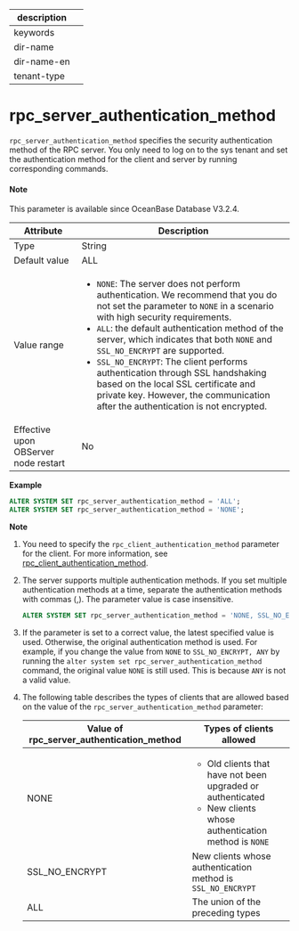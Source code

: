 |description||
|---|---|
|keywords||
|dir-name||
|dir-name-en||
|tenant-type||

# rpc_server_authentication_method

`rpc_server_authentication_method` specifies the security authentication method of the RPC server. You only need to log on to the sys tenant and set the authentication method for the client and server by running corresponding commands.

<main id="notice" type='explain'>
  <h4>Note</h4>
  <p>This parameter is available since OceanBase Database V3.2.4. </p>
</main>

| **Attribute** | **Description** |
| ------ | ------ |
| Type | String |
| Default value | ALL |
| Value range | <ul> <li> `NONE`: The server does not perform authentication. We recommend that you do not set the parameter to `NONE` in a scenario with high security requirements. </li> <li>`ALL`: the default authentication method of the server, which indicates that both `NONE` and `SSL_NO_ENCRYPT` are supported. </li> <li>`SSL_NO_ENCRYPT`: The client performs authentication through SSL handshaking based on the local SSL certificate and private key. However, the communication after the authentication is not encrypted. </li></ul> |
| Effective upon OBServer node restart | No |

**Example**

```sql
ALTER SYSTEM SET rpc_server_authentication_method = 'ALL';
ALTER SYSTEM SET rpc_server_authentication_method = 'NONE';
```

**Note**

1. You need to specify the `rpc_client_authentication_method` parameter for the client. For more information, see [rpc_client_authentication_method](../300.cluster-level-configuration-items/28100.rpc_client_authentication_method.md).
2. The server supports multiple authentication methods. If you set multiple authentication methods at a time, separate the authentication methods with commas (,). The parameter value is case insensitive.

   ```sql
   ALTER SYSTEM SET rpc_server_authentication_method = 'NONE, SSL_NO_ENCRYPT';
   ```

3. If the parameter is set to a correct value, the latest specified value is used. Otherwise, the original authentication method is used.
   For example, if you change the value from `NONE` to `SSL_NO_ENCRYPT, ANY` by running the `alter system set rpc_server_authentication_method` command, the original value `NONE` is still used. This is because `ANY` is not a valid value.
4. The following table describes the types of clients that are allowed based on the value of the `rpc_server_authentication_method` parameter:

   | Value of rpc_server_authentication_method | Types of clients allowed |
   |-------------|----------------- |
   | NONE | <ul> <li>Old clients that have not been upgraded or authenticated</li> <li>New clients whose authentication method is `NONE`</li></ul> |
   | SSL_NO_ENCRYPT | New clients whose authentication method is `SSL_NO_ENCRYPT` |
   | ALL | The union of the preceding types |

